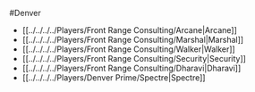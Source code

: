 #Denver
- [[../../../../Players/Front Range Consulting/Arcane|Arcane]]
- [[../../../../Players/Front Range Consulting/Marshal|Marshal]]
- [[../../../../Players/Front Range Consulting/Walker|Walker]]
- [[../../../../Players/Front Range Consulting/Security|Security]]
- [[../../../../Players/Front Range Consulting/Dharavi|Dharavi]]
- [[../../../../Players/Denver Prime/Spectre|Spectre]]